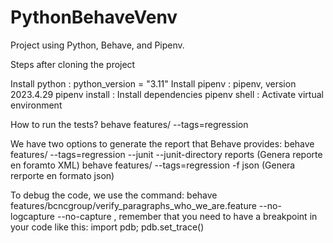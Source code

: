 # PythonBehaveVenv
Project using Python, Behave, and Pipenv.

Steps after cloning the project

Install python :  python_version = "3.11"
Install pipenv : pipenv, version 2023.4.29
pipenv install : Install dependencies
pipenv shell : Activate virtual environment 

How to run the tests?
behave features/ --tags=regression

We have two options to generate the report that Behave provides:
behave features/ --tags=regression --junit --junit-directory reports (Genera reporte en foramto XML)
behave features/ --tags=regression -f json (Genera rerporte en formato json)

To debug the code, we use the command: behave features/bcncgroup/verify_paragraphs_who_we_are.feature --no-logcapture --no-capture ,
remember that you need to have a breakpoint in your code like this:  import pdb; pdb.set_trace()
